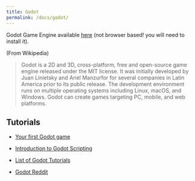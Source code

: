 ```yaml
---
title: Godot
permalink: /docs/godot/
---
```


Godot Game Engine available [here](https://godotengine.org/) (not browser based! you will need to install it).  

(From Wikipedia)  
>Godot is a 2D and 3D, cross-platform, free and open-source game engine released under the MIT license. It was initially developed by Juan Linietsky and Ariel Manzurfor for several companies in Latin America prior to its public release. The development environment runs on multiple operating systems including Linux, macOS, and Windows. Godot can create games targeting PC, mobile, and web platforms.

## Tutorials

* [Your first Godot game](https://docs.godotengine.org/en/stable/getting_started/step_by_step/your_first_game.html)
* [Introduction to Godot Scripting](https://docs.godotengine.org/en/stable/getting_started/step_by_step/scripting.html#doc-scripting)
* [List of Godot Tutorials](https://www.reddit.com/r/godot/comments/an0iq5/godot_tutorials_list_of_video_and_written/)


* [Godot Reddit](https://www.reddit.com/r/godot/)  